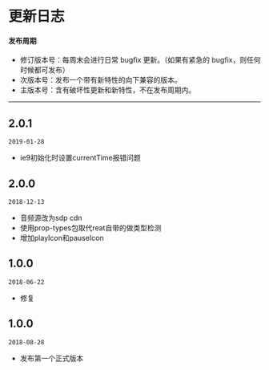 # 更新日志

#### 发布周期

* 修订版本号：每周末会进行日常 bugfix 更新。（如果有紧急的 bugfix，则任何时候都可发布）
* 次版本号：发布一个带有新特性的向下兼容的版本。
* 主版本号：含有破坏性更新和新特性，不在发布周期内。

---
## 2.0.1

`2019-01-28`

* ie9初始化时设置currentTime报错问题

## 2.0.0

`2018-12-13`

* 音频源改为sdp cdn
* 使用prop-types包取代reat自带的做类型检测
* 增加playIcon和pauseIcon

## 1.0.0

`2018-06-22`

* 修复

## 1.0.0

`2018-08-28`

* 发布第一个正式版本
